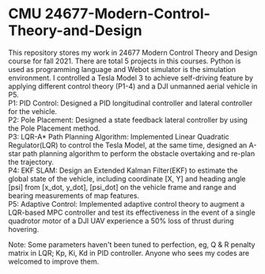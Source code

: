 # CMU 24677-Modern-Control-Theory-and-Design
This repository stores my work in 24677 Modern Control Theory and Design course for fall 2021. There are total 5 projects in this courses. Python is used as programming language and Webot simulator is the simulation environment. I controlled a Tesla Model 3 to achieve self-driving feature by applying different control theory (P1-4) and a DJI unmanned aerial vehicle in P5. <br />
P1: PID Control: Designed a PID longitudinal controller and lateral controller for the vehicle. <br />
P2: Pole Placement: Designed a state feedback lateral controller by using the Pole Placement method. <br />
P3: LQR-A* Path Planning Algorithm: Implemented Linear Quadratic Regulator(LQR) to control the Tesla Model, at the same time, designed an A-star path planning algorithm to perform the obstacle overtaking and re-plan the trajectory. <br />
P4: EKF SLAM: Design an Extended Kalman Filter(EKF) to estimate the global state of the vehicle, including coordinate [X, Y] and heading angle [psi] from [x_dot, y_dot], [psi_dot] on the vehicle frame and range and bearing measurements of map features. <br />
P5: Adaptive Control: Implemented adaptive control theory to augment a LQR-based MPC controller and test its effectiveness in the event of a single quadrotor motor of a DJI UAV experience a 50% loss of thrust during hovering. <br />

Note: Some parameters haven't been tuned to perfection, eg, Q & R penalty matrix in LQR; Kp, Ki, Kd in PID controller. Anyone who sees my codes are welcomed to improve them.
